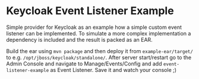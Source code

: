# Keycloak Event Listener Example
Simple provider for Keycloak as an example how a simple custom event listener can be implemented.
To simulate a more complex implementation a dependency is included and the result is packed as an EAR.

Build the ear using `mvn package` and then deploy it from `example-ear/target/` to e.g. `/opt/jboss/keycloak/standalone/`. 
After server start/restart go to the Admin Console and navigate to Manage/Events/Config and add `event-listener-example` as Event Listener. Save it and watch your console ;) 
